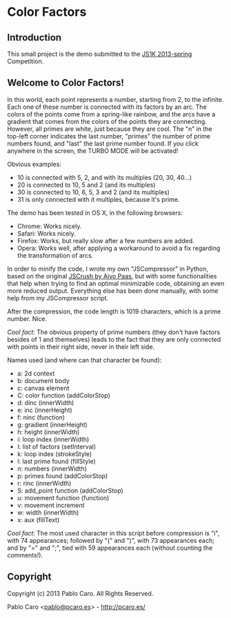 Color Factors
=============

Introduction
------------

This small project is the demo submitted to the [JS1K
2013-spring](http://http://js1k.com/2013-spring/) Competition.

Welcome to Color Factors!
-------------------------

In this world, each point represents a number, starting from 2, to the
infinite. Each one of these number is connected with its factors by an arc. The
colors of the points come from a spring-like rainbow, and the arcs have a
gradient that comes from the colors of the points they are connecting. However,
all primes are white, just because they are cool. The "n" in the top-left
corner indicates the last number, "primes" the number of prime numbers found,
and "last" the last prime number found. If you click anywhere in the screen,
the TURBO MODE will be activated!

Obvious examples:

- 10 is connected with 5, 2, and with its multiples (20, 30, 40...)
- 20 is connected to 10, 5 and 2 (and its multiples)
- 30 is connected to 10, 6, 5, 3 and 2 (and its multiples)
- 31 is only connected with it multiples, because it's prime.

The demo has been tested in OS X, in the following browsers:

- Chrome: Works nicely.
- Safari: Works nicely.
- Firefox: Works, but really slow after a few numbers are added.
- Opera: Works well, after applying a workaround to avoid a fix regarding the
  transformation of arcs.

In order to minify the code, I wrote my own "JSCompressor" in Python, based on
the original [JSCrush by Aivo Paas](www.iteral.com/jscrush), but with some
functionalities that help when trying to find an optimal minimizable code,
obtaining an even more reduced output. Everything else has been done manually,
with some help from my JSCompressor script.

After the compression, the code length is 1019 characters, which is a prime
number. Nice.

_Cool fact_: The obvious property of prime numbers (they don't have factors
besides of 1 and themselves) leads to the fact that they are only connected
with points in their right side, never in their left side.


Names used (and where can that character be found):

 - a: 2d context
 - b: document body
 - c: canvas element
 - C: color function (addColorStop)
 - d: dinc (innerWidth)
 - e: inc (innerHeight)
 - f: ninc (function)
 - g: gradient (innerHeight)
 - h: height (innerWidth)
 - i: loop index (innerWidth)
 - I: list of factors (setInterval)
 - k: loop index (strokeStyle)
 - l: last prime found (fillStyle)
 - n: numbers (innerWidth)
 - p: primes found (addColorStop)
 - r: rinc (innerWidth)
 - S: add_point function (addColorStop)
 - u: movement function (function)
 - v: movement increment
 - w: width (innerWidth)
 - x: aux (fillText)

_Cool fact_: The most used character in this script before compression is "i",
with 74 appearances; followed by "(" and ")", with 73 appearances each; and by
"=" and ";", tied with 59 appearances each (without counting the comments!).

Copyright
---------

Copyright (c) 2013 Pablo Caro. All Rights Reserved.

Pablo Caro <<pablo@pcaro.es>> - <http://pcaro.es/>
